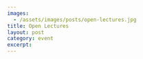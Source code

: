 ```yaml
---
images:
  - /assets/images/posts/open-lectures.jpg
title: Open Lectures
layout: post
category: event
excerpt: 
---
```

